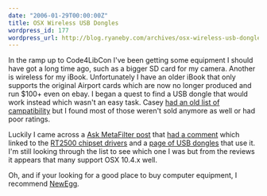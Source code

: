 ```yaml
---
date: "2006-01-29T00:00:00Z"
title: OSX Wireless USB Dongles
wordpress_id: 177
wordpress_url: http://blog.ryaneby.com/archives/osx-wireless-usb-dongles/
---
```

In the ramp up to Code4LibCon I've been getting some equipment I should have got a long time ago, such as a bigger SD card for my camera. Another is wireless for my iBook. Unfortunately I have an older iBook that only supports the original Airport cards which are now no longer produced and run $100+ even on ebay. I began a quest to find a USB dongle that would work instead which wasn't an easy task. Casey <a href="http://maisonbisson.com/blog/post/10794/">had an old list of campatibility</a> but I found most of those weren't sold anymore as well or had poor ratings.

Luckily I came across a <a href="http://ask.metafilter.com/mefi/21267">Ask MetaFilter post</a> that <a href="http://ask.metafilter.com/mefi/21267#344187">had a comment</a> which linked to the <a href="http://www.ralinktech.com/supp-1.htm">RT2500 chipset drivers</a> and a <a href="http://ralink.rapla.net/">page of USB dongles</a> that use it. I'm still looking through the list to see which one I was but from the reviews it appears that many support OSX 10.4.x well.

Oh, and if your looking for a good place to buy computer equipment, I recommend <a href="http://newegg.com">NewEgg</a>.
